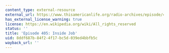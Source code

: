 ```yaml
---
content_type: external-resource
external_url: https://www.thisamericanlife.org/radio-archives/episode/405/inside-job
has_external_license_warning: true
license: https://en.wikipedia.org/wiki/All_rights_reserved
status: ''
title: 'Episode 405: Inside Job'
uid: 8ddf687b-84f2-4f17-bc5d-039ed4bbfb5c
wayback_url: ''
---
```

